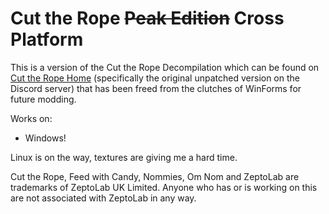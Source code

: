 # Cut the Rope ~~Peak Edition~~ Cross Platform

This is a version of the Cut the Rope Decompilation which can be found on [Cut the Rope Home](https://ctrhome.github.io) (specifically the original unpatched version on the Discord server) that has been freed from the clutches of WinForms for future modding.

Works on:

* Windows!



Linux is on the way, textures are giving me a hard time.


Cut the Rope, Feed with Candy, Nommies, Om Nom and ZeptoLab are trademarks of ZeptoLab UK Limited. Anyone who has or is working on this are not associated with ZeptoLab in any way.


